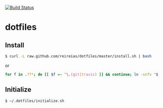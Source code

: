 [![Build Status](https://travis-ci.org/reireias/dotfiles.svg?branch=master)](https://travis-ci.org/reireias/dotfiles)

# dotfiles

## Install

```sh
$ curl -L raw.github.com/reireias/dotfiles/master/install.sh | bash
```

or

```sh
for f in .??*; do [[ $f =~ ^\.(git|travis) ]] && continue; ln -snfv "$(pwd)/$f" "$HOME/$f" ; done
```

## Initialize

```sh
$ ~/.dotfiles/initialize.sh
```

